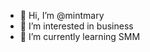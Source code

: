 - 👋 Hi, I’m @mintmary
- 👀 I’m interested in business
- 🌱 I’m currently learning SMM

<!---
mintmary/mintmary is a ✨ special ✨ repository because its `README.md` (this file) appears on your GitHub profile.
You can click the Preview link to take a look at your changes.
--->
